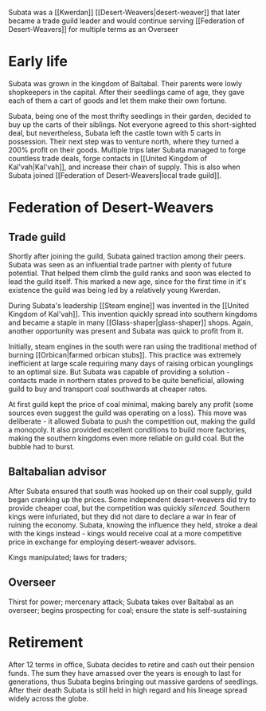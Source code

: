 Subata was a [[Kwerdan]] [[Desert-Weavers|desert-weaver]] that later became a trade guild leader and would continue serving [[Federation of Desert-Weavers]] for multiple terms as an Overseer
# Early life
Subata was grown in the kingdom of Baltabal. Their parents were lowly shopkeepers in the capital. After their seedlings came of age, they gave each of them a cart of goods and let them make their own fortune.

Subata, being one of the most thrifty seedlings in their garden, decided to buy up the carts of their siblings. Not everyone agreed to this short-sighted deal, but nevertheless, Subata left the castle town with 5 carts in possession. Their next step was to venture north, where they turned a 200% profit on their goods. Multiple trips later Subata managed to forge countless trade deals, forge contacts in [[United Kingdom of Kal'vah|Kal'vah]], and increase their chain of supply. This is also when Subata joined [[Federation of Desert-Weavers|local trade guild]].

# Federation of Desert-Weavers
## Trade guild
Shortly after joining the guild, Subata gained traction among their peers. Subata was seen as an influential trade partner with plenty of future potential. That helped them climb the guild ranks and soon was elected to lead the guild itself. This marked a new age, since for the first time in it's existence the guild was being led by a relatively young Kwerdan.

During Subata's leadership [[Steam engine]] was invented in the [[United Kingdom of Kal'vah]]. This invention quickly spread into southern kingdoms and became a staple in many [[Glass-shaper|glass-shaper]] shops. Again, another opportunity was present and Subata was quick to profit from it.

Initially, steam engines in the south were ran using the traditional method of burning [[Orbican|farmed orbican stubs]]. This practice was extremely inefficient at large scale requiring many days of raising orbican younglings to an optimal size. But Subata was capable of providing a solution - contacts made in northern states proved to be quite beneficial, allowing guild to buy and transport coal southwards at cheaper rates. 

At first guild kept the price of coal minimal, making barely any profit (some sources even suggest the guild was operating on a loss). This move was deliberate - it allowed Subata to push the competition out, making the guild a monopoly. It also provided excellent conditions to build more factories, making the southern kingdoms even more reliable on guild coal. But the bubble had to burst.

## Baltabalian advisor
After Subata ensured that south was hooked up on their coal supply, guild began cranking up the prices. Some independent desert-weavers did try to provide cheaper coal, but the competition was quickly *silenced*. Southern kings were infuriated, but they did not dare to declare a war in fear of ruining the economy. Subata, knowing the influence they held, stroke a deal with the kings instead - kings would receive coal at a more competitive price in exchange for employing desert-weaver advisors.

Kings manipulated; laws for traders;
## Overseer
Thirst for power; mercenary attack; Subata takes over Baltabal as an overseer; begins prospecting for coal; ensure the state is self-sustaining

# Retirement
After 12 terms in office, Subata decides to retire and cash out their pension funds. The sum they have amassed over the years is enough to last for generations, thus Subata begins bringing out massive gardens of seedlings. After their death Subata is still held in high regard and his lineage spread widely across the globe. 